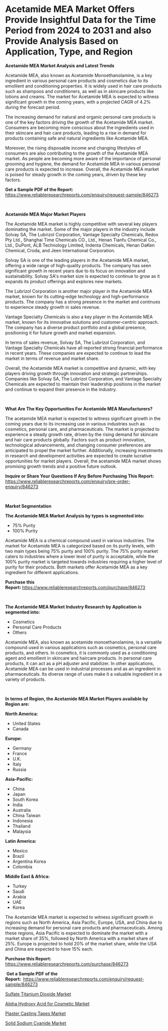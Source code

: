 <p><h1>Acetamide MEA Market Offers Provide Insightful Data for the Time Period from 2024 to 2031 and also Provide Analysis Based on Application, Type, and Region</h1></p><p><strong>Acetamide MEA Market Analysis and Latest Trends</strong></p>
<p><p>Acetamide MEA, also known as Acetamide Monoethanolamine, is a key ingredient in various personal care products and cosmetics due to its emollient and conditioning properties. It is widely used in hair care products such as shampoos and conditioners, as well as in skincare products like lotions and creams. The market for Acetamide MEA is expected to witness significant growth in the coming years, with a projected CAGR of 4.2% during the forecast period.</p><p>The increasing demand for natural and organic personal care products is one of the key factors driving the growth of the Acetamide MEA market. Consumers are becoming more conscious about the ingredients used in their skincare and hair care products, leading to a rise in demand for products containing safe and natural ingredients like Acetamide MEA.</p><p>Moreover, the rising disposable income and changing lifestyles of consumers are also contributing to the growth of the Acetamide MEA market. As people are becoming more aware of the importance of personal grooming and hygiene, the demand for Acetamide MEA in various personal care products is expected to increase. Overall, the Acetamide MEA market is poised for steady growth in the coming years, driven by these key factors.</p></p>
<p><strong>Get a Sample PDF of the Report:&nbsp;</strong> <a href="https://www.reliableresearchreports.com/enquiry/request-sample/846273">https://www.reliableresearchreports.com/enquiry/request-sample/846273</a></p>
<p>&nbsp;</p>
<p><strong>Acetamide MEA Major Market Players</strong></p>
<p><p>The Acetamide MEA market is highly competitive with several key players dominating the market. Some of the major players in the industry include Solvay SA, The Lubrizol Corporation, Vantage Specialty Chemicals, Redox Pty Ltd., Shanghai Time Chemicals CO., Ltd., Henan Tianfu Chemical Co., Ltd., DuPont, ALB Technology Limited, Indenta Chemicals, Henan DaKen Chemical, Croda, and Jeen International Corporation.</p><p>Solvay SA is one of the leading players in the Acetamide MEA market, offering a wide range of high-quality products. The company has seen significant growth in recent years due to its focus on innovation and sustainability. Solvay SA's market size is expected to continue to grow as it expands its product offerings and explores new markets.</p><p>The Lubrizol Corporation is another major player in the Acetamide MEA market, known for its cutting-edge technology and high-performance products. The company has a strong presence in the market and continues to experience steady growth in sales revenue.</p><p>Vantage Specialty Chemicals is also a key player in the Acetamide MEA market, known for its innovative solutions and customer-centric approach. The company has a diverse product portfolio and a global presence, positioning it for future growth and market expansion.</p><p>In terms of sales revenue, Solvay SA, The Lubrizol Corporation, and Vantage Specialty Chemicals have all reported strong financial performance in recent years. These companies are expected to continue to lead the market in terms of revenue and market share.</p><p>Overall, the Acetamide MEA market is competitive and dynamic, with key players driving growth through innovation and strategic partnerships. Companies like Solvay SA, The Lubrizol Corporation, and Vantage Specialty Chemicals are expected to maintain their leadership positions in the market and continue to expand their presence in the industry.</p></p>
<p>&nbsp;</p>
<p><strong>What Are The Key Opportunities For Acetamide MEA Manufacturers?</strong></p>
<p><p>The acetamide MEA market is expected to witness significant growth in the coming years due to its increasing use in various industries such as cosmetics, personal care, and pharmaceuticals. The market is projected to experience a steady growth rate, driven by the rising demand for skincare and hair care products globally. Factors such as product innovation, technological advancements, and changing consumer preferences are anticipated to propel the market further. Additionally, increasing investments in research and development activities are expected to create lucrative opportunities for market players. Overall, the acetamide MEA market shows promising growth trends and a positive future outlook.</p></p>
<p><strong>Inquire or Share Your Questions If Any Before Purchasing This Report:</strong> <a href="https://www.reliableresearchreports.com/enquiry/pre-order-enquiry/846273">https://www.reliableresearchreports.com/enquiry/pre-order-enquiry/846273</a></p>
<p>&nbsp;</p>
<p><strong>Market Segmentation</strong></p>
<p><strong>The Acetamide MEA Market Analysis by types is segmented into:</strong></p>
<p><ul><li>75% Purity</li><li>100% Purity</li></ul></p>
<p><p>Acetamide MEA is a chemical compound used in various industries. The market for Acetamide MEA is categorized based on its purity levels, with two main types being 75% purity and 100% purity. The 75% purity market caters to industries where a lower level of purity is acceptable, while the 100% purity market is targeted towards industries requiring a higher level of purity for their products. Both markets offer Acetamide MEA as a key ingredient for different applications.</p></p>
<p><strong>Purchase this Report:&nbsp;</strong><a href="https://www.reliableresearchreports.com/purchase/846273">https://www.reliableresearchreports.com/purchase/846273</a></p>
<p>&nbsp;</p>
<p><strong>The Acetamide MEA Market Industry Research by Application is segmented into:</strong></p>
<p><ul><li>Cosmetics</li><li>Personal Care Products</li><li>Others</li></ul></p>
<p><p>Acetamide MEA, also known as acetamide monoethanolamine, is a versatile compound used in various applications such as cosmetics, personal care products, and others. In cosmetics, it is commonly used as a conditioning agent and emollient in skincare and haircare products. In personal care products, it can act as a pH adjuster and stabilizer. In other applications, Acetamide MEA can be used in industrial processes and as an ingredient in pharmaceuticals. Its diverse range of uses make it a valuable ingredient in a variety of products.</p></p>
<p>&nbsp;</p>
<p><strong>In terms of Region, the Acetamide MEA Market Players available by Region are:</strong></p>
<p>
    <p> <strong> North America: </strong>
        <ul>
            <li>United States</li>
            <li>Canada</li>
        </ul>
        </p> 
    <p> <strong> Europe: </strong>
        <ul>
            <li>Germany</li>
            <li>France</li>
            <li>U.K.</li>
            <li>Italy</li>
            <li>Russia</li>
        </ul>
        </p> 
    <p> <strong> Asia-Pacific: </strong>
        <ul>
            <li>China</li>
            <li>Japan</li>
            <li>South Korea</li>
            <li>India</li>
            <li>Australia</li>
            <li>China Taiwan</li>
            <li>Indonesia</li>
            <li>Thailand</li>
            <li>Malaysia</li>
        </ul>
        </p> 
    <p> <strong> Latin America: </strong>
        <ul>
            <li>Mexico</li>
            <li>Brazil</li>
            <li>Argentina Korea</li>
            <li>Colombia</li>
        </ul>
        </p> 
    <p> <strong> Middle East & Africa: </strong>
        <ul>
            <li>Turkey</li>
            <li>Saudi</li>
            <li>Arabia</li>
            <li>UAE</li>
            <li>Korea</li>
        </ul>
    </p>
    </p>
<p><p>The Acetamide MEA market is expected to witness significant growth in regions such as North America, Asia Pacific, Europe, USA, and China due to increasing demand for personal care products and pharmaceuticals. Among these regions, Asia Pacific is expected to dominate the market with a market share of 35%, followed by North America with a market share of 25%. Europe is projected to hold 20% of the market share, while the USA and China are expected to have 15% each.</p></p>
<p><strong>Purchase this Report: </strong><a href="https://www.reliableresearchreports.com/purchase/846273">https://www.reliableresearchreports.com/purchase/846273</a></p>
<p>&nbsp;<strong>Get a Sample PDF of the Report:&nbsp;&nbsp;</strong><a href="https://www.reliableresearchreports.com/enquiry/request-sample/846273">https://www.reliableresearchreports.com/enquiry/request-sample/846273</a></p>
<p><strong></strong></p>
<p><p><a href="https://view.publitas.com/reportprime-1/sulfate-titanium-dioxide-market-insights-market-players-and-forecast-till-2030/">Sulfate Titanium Dioxide Market</a></p><p><a href="https://view.publitas.com/reportprime-1/alpha-hydroxy-acid-for-cosmetic-market-size-evaluating-its-market-trends-growth-and-projections-2023-2030/">Alpha Hydroxy Acid for Cosmetic Market</a></p><p><a href="https://angry-finch-aaf.notion.site/Plaster-Casting-Tapes-Market-Size-Market-Trends-and-Growth-Outlook-forecasted-for-period-from-2024-191b541e1a7b441a81399cadef04a9b3">Plaster Casting Tapes Market</a></p><p><a href="https://view.publitas.com/reportprime-1/solid-sodium-cyanide-market-size-growth-outlook-from-2023-to-2030-projecting-at-markets-trends-analysis-by-application-regional-outlook-and-revenue/">Solid Sodium Cyanide Market</a></p></p>